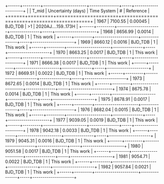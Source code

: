 +------+---------+----------------------+---------------+-----+---------------------+
|      |   T_mid |   Uncertainty (days) | Time System   | #   | Reference           |
+======+=========+======================+===============+=====+=====================+
| 1967 | 7100.55 |              0.00045 | BJD_TDB       | >1  | 2020AJ....159..173H |
+------+---------+----------------------+---------------+-----+---------------------+
| 1968 | 8656.99 |              0.0014  | BJD_TDB       | 1   | This work           |
+------+---------+----------------------+---------------+-----+---------------------+
| 1969 | 8660.12 |              0.0016  | BJD_TDB       | 1   | This work           |
+------+---------+----------------------+---------------+-----+---------------------+
| 1970 | 8663.25 |              0.0017  | BJD_TDB       | 1   | This work           |
+------+---------+----------------------+---------------+-----+---------------------+
| 1971 | 8666.38 |              0.0017  | BJD_TDB       | 1   | This work           |
+------+---------+----------------------+---------------+-----+---------------------+
| 1972 | 8669.51 |              0.0022  | BJD_TDB       | 1   | This work           |
+------+---------+----------------------+---------------+-----+---------------------+
| 1973 | 8672.65 |              0.0014  | BJD_TDB       | 1   | This work           |
+------+---------+----------------------+---------------+-----+---------------------+
| 1974 | 8675.78 |              0.0014  | BJD_TDB       | 1   | This work           |
+------+---------+----------------------+---------------+-----+---------------------+
| 1975 | 8678.91 |              0.0017  | BJD_TDB       | 1   | This work           |
+------+---------+----------------------+---------------+-----+---------------------+
| 1976 | 8682.04 |              0.0015  | BJD_TDB       | 1   | This work           |
+------+---------+----------------------+---------------+-----+---------------------+
| 1977 | 9039.05 |              0.0019  | BJD_TDB       | 1   | This work           |
+------+---------+----------------------+---------------+-----+---------------------+
| 1978 | 9042.18 |              0.0033  | BJD_TDB       | 1   | This work           |
+------+---------+----------------------+---------------+-----+---------------------+
| 1979 | 9045.31 |              0.0016  | BJD_TDB       | 1   | This work           |
+------+---------+----------------------+---------------+-----+---------------------+
| 1980 | 9051.58 |              0.0017  | BJD_TDB       | 1   | This work           |
+------+---------+----------------------+---------------+-----+---------------------+
| 1981 | 9054.71 |              0.0022  | BJD_TDB       | 1   | This work           |
+------+---------+----------------------+---------------+-----+---------------------+
| 1982 | 9057.84 |              0.0021  | BJD_TDB       | 1   | This work           |
+------+---------+----------------------+---------------+-----+---------------------+